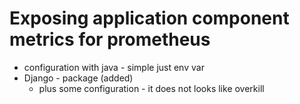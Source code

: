 # Exposing application component metrics for prometheus

- configuration with java - simple just env var
- Django - package (added)
  - plus some configuration - it does not looks like overkill

